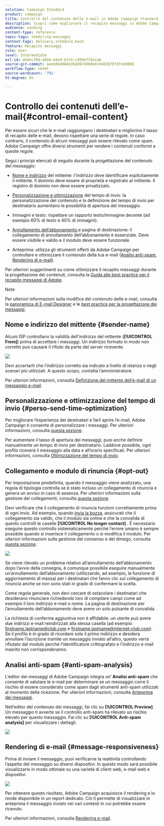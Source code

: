 ```yaml
---
solution: Campaign Standard
product: campaign
title: Controllo del contenuto delle e-mail in Adobe Campaign Standard
description: Scopri come migliorare il recapito messaggi in Adobe Campaign Standard durante la modifica del contenuto delle e-mail.
audience: sending
content-type: reference
topic-tags: sheduling-messages
context-tags: delivery,schedule,back
feature: Recapito messaggi
role: User
level: Intermediate
exl-id: debbc70d-4094-44c0-b7cb-c999effda1a6
source-git-commit: aeeb6b4984b3bdd974960e8c6403876fdfedd886
workflow-type: tm+mt
source-wordcount: '791'
ht-degree: 8%

---
```


# Controllo dei contenuti dell’e-mail{#control-email-content}

<!--TO KEEP because specific to Campaign-->

Per essere sicuri che le e-mail raggiungano i destinatari e migliorino il tasso di recapito delle e-mail, devono rispettare una serie di regole. In caso contrario, il contenuto di alcuni messaggi può essere rilevato come spam. Adobe Campaign offre diversi strumenti per rendere i contenuti conformi a queste regole.

Segui i principi elencati di seguito durante la progettazione del contenuto del messaggio:

* [Nome e indirizzo](#sender-name) del mittente: l&#39;indirizzo deve identificare esplicitamente il mittente. Il dominio deve essere di proprietà e registrato al mittente. Il registro di dominio non deve essere privatizzato.

   <!--**Subject**: Avoid excessive capitalization and punctuation, and words that are frequently used by spammers ("Win", "Free", etc.).-->
* [Personalizzazione e ottimizzazione](#perso-send-time-optimization) del tempo di invio: la personalizzazione del contenuto e la definizione del tempo di invio per destinatario aumentano le possibilità di apertura del messaggio.
* Immagini e testo: rispettare un rapporto testo/immagine decente (ad esempio 60% di testo e 40% di immagini).
* [Annullamento dell’abbonamento ](#opt-out) e pagina di destinazione: il collegamento di annullamento dell’abbonamento è essenziale. Deve essere visibile e valido e il modulo deve essere funzionale.
* Anteprima: utilizza gli strumenti offerti da Adobe Campaign per controllare e ottimizzare il contenuto della tua e-mail ([Analisi anti-spam](#anti-spam-analysis), [Rendering di e-mail](#message-responsiveness)).

Per ulteriori suggerimenti su come ottimizzare il recapito messaggi durante la progettazione dei contenuti, consulta la [Guida alle best practice per il recapito messaggi di Adobe](https://experienceleague.adobe.com/docs/deliverability-learn/deliverability-best-practice-guide/content-best-practices-for-optimal-delivery.html).

>[!NOTE]
>
>Per ulteriori informazioni sulla modifica del contenuto delle e-mail, consulta la [panoramica di E-mail Designer](../../designing/using/designing-content-in-adobe-campaign.md) e le [best practice per la progettazione dei messaggi](../../designing/using/designing-content-in-adobe-campaign.md#content-design-best-practices).

## Nome e indirizzo del mittente {#sender-name}

Alcuni ISP controllano la validità dell&#39;indirizzo del mittente (**[!UICONTROL From]**) prima di accettare i messaggi. Un indirizzo formato in modo non corretto può causare il rifiuto da parte del server ricevente.

![](assets/delivery_content_edition16.png)

Devi accertarti che l’indirizzo corretto sia indicato a livello di istanza o negli scenari più utilizzati. A questo scopo, contatta l’amministratore.

Per ulteriori informazioni, consulta [Definizione del mittente dell’e-mail di un messaggio e-mail](../../designing/using/subject-line.md#email-sender).

## Personalizzazione e ottimizzazione del tempo di invio {#perso-send-time-optimization}

Per migliorare l’esperienza dei destinatari e farli aprire l’e-mail, Adobe Campaign ti consente di personalizzare i messaggi. Per ulteriori informazioni, consulta [questa sezione](../../designing/using/personalization.md).

Per aumentare il tasso di apertura dei messaggi, puoi anche definire manualmente un tempo di invio per destinatario. Laddove possibile, ogni profilo riceverà il messaggio alla data e all’orario specificati. Per ulteriori informazioni, consulta [Ottimizzazione del tempo di invio](../../sending/using/optimizing-the-sending-time.md).

## Collegamento e modulo di rinuncia {#opt-out}

Per impostazione predefinita, quando il messaggio viene analizzato, una regola di tipologia controlla se è stato incluso un collegamento di rinuncia e genera un avviso in caso di assenza. Per ulteriori informazioni sulla gestione dei collegamenti, consulta [questa sezione](../../designing/using/links.md).

Devi verificare che il collegamento di rinuncia funzioni correttamente prima di ogni invio. Ad esempio, quando [invia la bozza](../../sending/using/sending-proofs.md), assicurati che il collegamento sia valido, che il modulo sia online e che la convalida di questo controlli le caselle **[!UICONTROL No longer contact]** . È necessario eseguire questo controllo sistematicamente perché l’errore umano è sempre possibile quando si inserisce il collegamento o si modifica il modulo. Per ulteriori informazioni sulla gestione del consenso e del diniego, consulta [questa sezione](../../audiences/using/managing-opt-in-and-opt-out-in-campaign.md).

![](assets/optin_landingpage_3.png)

Se viene rilevato un problema relativo all’annullamento dell’abbonamento dopo l’avvio della consegna, è comunque possibile eseguire manualmente un’annullamento dell’abbonamento (utilizzando, ad esempio, la funzione di aggiornamento di massa) per i destinatari che fanno clic sul collegamento di rinuncia anche se non sono stati in grado di confermare la scelta.

Come regola generale, non devi cercare di ostacolare i destinatari che desiderano rinunciare richiedendo loro di compilare campi come ad esempio il loro indirizzo e-mail o nome. La pagina di destinazione per l’annullamento dell’abbonamento deve avere un solo pulsante di convalida.

La richiesta di conferma aggiuntiva non è affidabile: un utente può avere due indirizzi e-mail reindirizzati alla stessa casella (ad esempio: firstname.lastname@club.com e firstname.lastname@internet-club.com). Se il profilo è in grado di ricordare solo il primo indirizzo e desidera annullare l’iscrizione tramite un messaggio inviato all’altro, questo verrà rifiutato dal modulo perché l’identificatore crittografato e l’indirizzo e-mail inserito non corrisponderanno.

## Analisi anti-spam {#anti-spam-analysis}

L’editor dei messaggi di Adobe Campaign integra un’ **Analisi anti-spam** che consente di valutare le e-mail per determinare se un messaggio corre il rischio di essere considerato come spam dagli strumenti anti-spam utilizzati al momento della ricezione. Per ulteriori informazioni, consulta [Anteprima dei messaggi](../../sending/using/previewing-messages.md).

Nell’editor del contenuto dei messaggi, fai clic su **[!UICONTROL Preview]**. Un messaggio ti avverte se il controllo anti-spam ha rilevato un rischio elevato per questo messaggio. Fai clic su **[!UICONTROL Anti-spam analysis]** per visualizzare i dettagli.

![](assets/sending_anti-spam_analysis.png)

## Rendering di e-mail {#message-responsiveness}

Prima di inviare il messaggio, puoi verificarne la reattività controllando l’aspetto del messaggio su diversi dispositivi. In questo modo sarà possibile visualizzarlo in modo ottimale su una varietà di client web, e-mail web e dispositivi.

![](assets/inbox_rendering_report_3.png)

Per ottenere questo risultato, Adobe Campaign acquisisce il rendering e lo rende disponibile in un report dedicato. Ciò ti permette di visualizzare in anteprima il messaggio inviato nei vari contesti in cui potrebbe essere ricevuto.

Per ulteriori informazioni, consulta [Rendering e-mail](../../sending/using/email-rendering.md).
